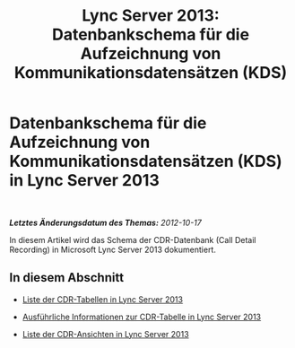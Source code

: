 ﻿---
title: 'Lync Server 2013: Datenbankschema für die Aufzeichnung von Kommunikationsdatensätzen (KDS)'
TOCTitle: Datenbankschema für die Aufzeichnung von Kommunikationsdatensätzen (KDS)
ms:assetid: 754642cd-051a-47da-bb08-27800dae39d1
ms:mtpsurl: https://technet.microsoft.com/de-de/library/Gg398570(v=OCS.15)
ms:contentKeyID: 49294442
ms.date: 05/19/2016
mtps_version: v=OCS.15
ms.translationtype: HT
---

# Datenbankschema für die Aufzeichnung von Kommunikationsdatensätzen (KDS) in Lync Server 2013

 

_**Letztes Änderungsdatum des Themas:** 2012-10-17_

In diesem Artikel wird das Schema der CDR-Datenbank (Call Detail Recording) in Microsoft Lync Server 2013 dokumentiert.

## In diesem Abschnitt

  - [Liste der CDR-Tabellen in Lync Server 2013](lync-server-2013-list-of-cdr-tables.md)

  - [Ausführliche Informationen zur CDR-Tabelle in Lync Server 2013](lync-server-2013-cdr-table-details.md)

  - [Liste der CDR-Ansichten in Lync Server 2013](lync-server-2013-list-of-cdr-views.md)

